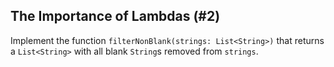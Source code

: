 ## The Importance of Lambdas (#2)

Implement the function `filterNonBlank(strings: List<String>)` that returns a
`List<String>` with all blank `String`s removed from `strings`.
